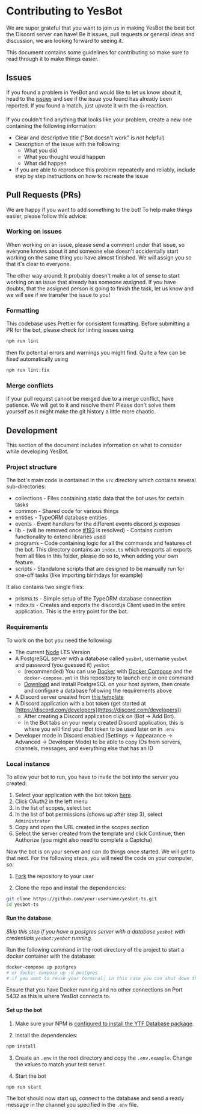 # Contributing to YesBot

We are super grateful that you want to join us in making YesBot the best bot the Discord server can have! Be it issues,
pull requests or general ideas and discussion, we are looking forward to seeing it.

This document contains some guidelines for contributing so make sure to read through it to make things easier.

## Issues

If you found a problem in YesBot and would like to let us know about it, head to
the [issues](https://github.com/Yes-Theory-Fam/yesbot-ts/issues?utf8=%E2%9C%93&q=is:issue) and see if the issue you
found has already been reported. If you found a match, just upvote it with the 👍 reaction.

If you couldn't find anything that looks like your problem, create a new one containing the following information:

- Clear and descriptive title ("Bot doesn't work" is _not_ helpful)
- Description of the issue with the following:
    - What you did
    - What you thought would happen
    - What did happen
- If you are able to reproduce this problem repeatedly and reliably, include step by step instructions on how to
  recreate the issue

## Pull Requests (PRs)

We are happy if you want to add something to the bot! To help make things easier, please follow this advice:

### Working on issues

When working on an issue, please send a comment under that issue, so everyone knows about it and someone else doesn't
accidentally start working on the same thing you have almost finished. We will assign you so that it's clear to
everyone.

The other way around: It probably doesn't make a lot of sense to start working on an issue that already has someone
assigned. If you have doubts, that the assigned person is going to finish the task, let us know and we will see if we
transfer the issue to you!

### Formatting

This codebase uses Prettier for consistent formatting. Before submitting a PR for the bot, please check for linting
issues using

```bash
npm run lint
```

then fix potential errors and warnings you might find. Quite a few can be fixed automatically using

```bash
npm run lint:fix
```

### Merge conflicts

If your pull request cannot be merged due to a merge conflict, have patience. We will get to it and resolve them! Please
don't solve them yourself as it might make the git history a little more chaotic.

## Development

This section of the document includes information on what to consider while developing YesBot.

### Project structure

The bot's main code is contained in the `src` directory which contains several sub-directories:

- collections - Files containing static data that the bot uses for certain tasks
- common - Shared code for various things
- entities - TypeORM database entities
- events - Event handlers for the different events discord.js exposes
- lib - (will be removed once [#193](https://github.com/Yes-Theory-Fam/yesbot-ts/issues/193) is resolved) - Contains
  custom functionality to extend libraries used
- programs - Code containing logic for all the commands and features of the bot. This directory contains an `index.ts`
  which reexports all exports from all files in this folder, please do so to, when adding your own feature.
- scripts - Standalone scripts that are designed to be manually run for one-off tasks (like importing birthdays for
  example)

It also contains two single files:

- prisma.ts - Simple setup of the TypeORM database connection
- index.ts - Creates and exports the discord.js Client used in the entire application. This is the entry point for the
  bot.

### Requirements

To work on the bot you need the following:

- The current [Node](https://nodejs.org/) LTS Version
- A PostgreSQL server with a database called `yesbot`, username `yesbot` and password (you guessed it) `yesbot`
    - (recommended) You can use [Docker](https://www.docker.com/get-started)
      with [Docker Compose](https://docs.docker.com/compose/install/) and the `docker-compose.yml` in this repository to
      launch one in one command
    - [Download](https://www.postgresql.org/download/) and install PostgreSQL on your host system, then create and
      configure a database following the requirements above
- A Discord server created from [this template](https://discord.com/template/TEFgdaFHR9xR)
- A Discord application with a bot token (get started
  at [https://discord.com/developers](https://discord.com/developers))
    - After creating a Discord application click on (Bot → Add Bot).
    - In the Bot tabs on your newly created Discord application, this is where you will find your Bot token to be used
      later on in `.env`
- Developer mode in Discord enabled (Settings → Appearance → Advanced → Developer Mode) to be able to copy IDs from
  servers, channels, messages, and everything else that has an ID

### Local instance

To allow your bot to run, you have to invite the bot into the server you created:

1. Select your application with the bot token [here](https://discord.com/developers/applications/).
2. Click OAuth2 in the left menu
3. In the list of scopes, select `bot`
4. In the list of bot permissions (shows up after step 3), select `Administrator`
5. Copy and open the URL created in the scopes section
6. Select the server created from the template and click Continue, then Authorize (you might also need to complete a
   Captcha)

Now the bot is on your server and can do things once started. We will get to that next. For the following steps, you
will need the code on your computer, so:

1. [Fork](https://github.com/Yes-Theory-Fam/yesbot-ts/fork) the repository to your user

2. Clone the repo and install the dependencies:

```bash
git clone https://github.com/your-username/yesbot-ts.git
cd yesbot-ts
```

#### Run the database

_Skip this step if you have a postgres server with a database `yesbot` with credentials `yesbot:yesbot` running._

Run the following command in the root directory of the project to start a docker container with the database:

```bash
docker-compose up postgres
# or docker-compose up -d postgres
# if you want to reuse your terminal; in this case you can shut down the container with docker-compose down in the same directory
```

Ensure that you have Docker running and no other connections on Port 5432 as this is where YesBot connects to.

#### Set up the bot

1. Make sure your NPM
   is [configured to install the YTF Database package](https://github.com/Yes-Theory-Fam/database#npm-configuration).

2. Install the dependencies:

```bash
npm install
```

3. Create an `.env` in the root directory and copy the `.env.example`. Change the values to match your test server.

4. Start the bot

```bash
npm run start
```

The bot should now start up, connect to the database and send a ready message in the channel you specified in
the `.env` file.
